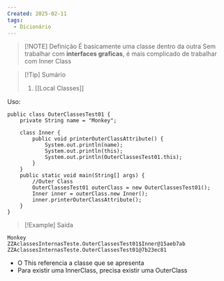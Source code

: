 ```yaml
---
Created: 2025-02-11
tags:
  - Dicionário
---
```


> [!NOTE] Definição
> É basicamente uma classe dentro da outra
> Sem trabalhar com **interfaces graficas**, é mais complicado de trabalhar com Inner Class


> [!Tip] Sumário
> 1. [[Local Classes]]


Uso:

```
public class OuterClassesTest01 {  
    private String name = "Monkey";  
  
    class Inner {  
        public void printerOuterClassAttribute() {  
            System.out.println(name);  
            System.out.println(this);  
            System.out.println(OuterClassesTest01.this);  
        }  
    }  
    public static void main(String[] args) {  
        //Outer Class  
        OuterClassesTest01 outerClass = new OuterClassesTest01();  
        Inner inner = outerClass.new Inner();  
        inner.printerOuterClassAttribute();  
    }  
}
```


> [!Example] Saída
```
Monkey
ZZAclassesInternasTeste.OuterClassesTest01$Inner@15aeb7ab
ZZAclassesInternasTeste.OuterClassesTest01@7b23ec81 
```

- O This referencia a classe que se apresenta
- Para existir uma InnerClass, precisa existir uma OuterClass
